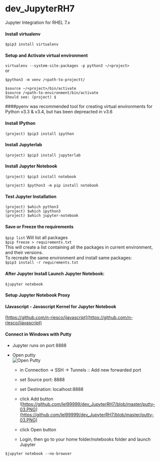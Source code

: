 # dev_JupyterRH7
Jupyter Integration for RHEL 7.x

#### Install virtualenv
`$pip3 install virtualenv`<br/>

#### Setup and Activate virtual environment
`virtualenv --system-site-packages -p python3 ~/<project>`<br/>
or<br/>

`$python3 -m venv /<path-to-projectt/`<br/>

`$source ~/<project>/bin/activate`<br/>
`$source /<path-to-environment/bin/activate`<br/>
`Should see: (project) $`<br/>

####pyenv was recommended tool for creating virtual environments for Python v3.3 & v3.4, but has been depreacted in v3.6

#### Install IPython
`(project) $pip3 install ipython`<br/>

#### Install Jupyterlab
`(project) $pip3 install jupyterlab`<br/>

#### Install Jupyter Notebook
`(project) $pip3 install notebook`<br/>

`(project) $python3 -m pip install notebook`<br/>

#### Test Jupyter Installation
`(project) $which python3`<br/>
`(project) $which ipython3`<br/>
`(project) $which jupyter-notebook`<br/>

#### Save or Freeze the requirements
`$pip list`  Will list all packages <br/>
`$pip freeze > requirements.txt`<br/>
This will create a list containing all the packages in current environment, and their versions.<br/>
To recreate the same environment and install same packages:<br/>
`$pip3 install -r requirements.txt`<br/>


#### After Jupyter Install Launch Jupyter Notebook:
`$jupyter notebook`<br/>

#### Setup Jupyter Notebook Proxy

#### IJavascript - Javascript Kernel for Jupyter Notebook
[https://github.com/n-riesco/ijavascript](https://github.com/n-riesco/ijavascript) <br/>

#### Connect in Windows with Putty
- Jupyter runs on port 8888
- Open putty <br/>
  ![Open Putty](https://github.com/lel99999/dev_JupyterRH7/blob/master/putty-01.PNG) <br/>

  - in Connection -> SSH -> Tunnels :: Add new forwarded port
  - set Source port: 8888
  - set Destination: localhost:8888
  - click Add button <br/>
  ![https://github.com/lel99999/dev_JupyterRH7/blob/master/putty-03.PNG](https://github.com/lel99999/dev_JupyterRH7/blob/master/putty-03.PNG) <br/>
  
  - click Open button
  - Login, then go to your home folder/notebooks folder and launch Jupyter
```
$jupyter notebook --no-browser
```
